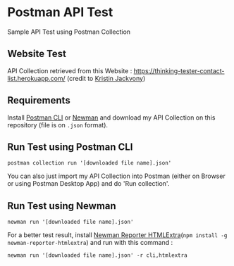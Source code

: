 # Postman API Test
Sample API Test using Postman Collection

## Website Test

API Collection retrieved from this Website : https://thinking-tester-contact-list.herokuapp.com/ (credit to [Kristin Jackvony](https://thinkingtester.com/about/))

## Requirements

Install [Postman CLI](https://learning.postman.com/docs/postman-cli/postman-cli-installation/) or [Newman](https://learning.postman.com/docs/collections/using-newman-cli/installing-running-newman/) and download my API Collection on this repository (file is on `.json` format).

## Run Test using Postman CLI

    postman collection run '[downloaded file name].json'

You can also just import my API Collection into Postman (either on Browser or using Postman Desktop App) and do 'Run collection'.

## Run Test using Newman

    newman run '[downloaded file name].json'

For a better test result, install [Newman Reporter HTMLExtra](https://www.npmjs.com/package/newman-reporter-htmlextra)(`npm install -g newman-reporter-htmlextra`) and run with this command : 

    newman run '[downloaded file name].json' -r cli,htmlextra


